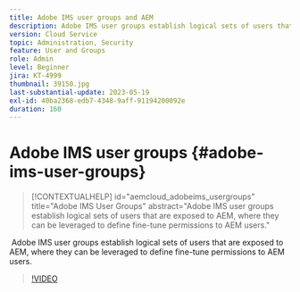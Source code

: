 ```yaml
---
title: Adobe IMS user groups and AEM
description: Adobe IMS user groups establish logical sets of users that are exposed to AEM, where they can be leveraged to define fine-tune permissions to AEM users.
version: Cloud Service
topic: Administration, Security
feature: User and Groups
role: Admin
level: Beginner
jira: KT-4999
thumbnail: 39150.jpg
last-substantial-update: 2023-05-19
exl-id: 40ba2368-edb7-4348-9aff-91194200092e
duration: 160
---
```

# Adobe IMS user groups {#adobe-ims-user-groups}

>[!CONTEXTUALHELP]
>id="aemcloud_adobeims_usergroups"
>title="Adobe IMS User Groups"
>abstract="Adobe IMS user groups establish logical sets of users that are exposed to AEM, where they can be leveraged to define fine-tune permissions to AEM users."

 Adobe IMS user groups establish logical sets of users that are exposed to AEM, where they can be leveraged to define fine-tune permissions to AEM users.

>[!VIDEO](https://video.tv.adobe.com/v/39150?quality=12&learn=on)

